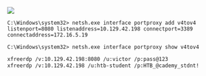 ![](https://academy.hackthebox.com/storage/modules/158/88.png)

```cmd-session
C:\Windows\system32> netsh.exe interface portproxy add v4tov4 listenport=8080 listenaddress=10.129.42.198 connectport=3389 connectaddress=172.16.5.19
```

```cmd-session
C:\Windows\system32> netsh.exe interface portproxy show v4tov4
```

```bash
xfreerdp /v:10.129.42.198:8080 /u:victor /p:pass@123
xfreerdp /v:10.129.42.198 /u:htb-student /p:HTB_@cademy_stdnt! 
```
